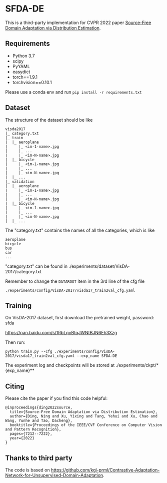 # SFDA-DE

This is a third-party implementation for CVPR 2022 paper [Source-Free Domain Adaptation via Distribution Estimation](https://openaccess.thecvf.com/content/CVPR2022/papers/Ding_Source-Free_Domain_Adaptation_via_Distribution_Estimation_CVPR_2022_paper.pdf).

## Requirements
- Python 3.7
- scipy
- PyYAML
- easydict
- torch==1.9.1
- torchvision==0.10.1

Please use a conda env and run `pip install -r requirements.txt`


## Dataset
The structure of the dataset should be like

```
visda2017
|_ category.txt
|_ train
|  |_ aeroplane
|     |_ <im-1-name>.jpg
|     |_ ...
|     |_ <im-N-name>.jpg
|  |_ bicycle
|     |_ <im-1-name>.jpg
|     |_ ...
|     |_ <im-N-name>.jpg
|  |_ ...
|_ validation
|  |_ aeroplane
|     |_ <im-1-name>.jpg
|     |_ ...
|     |_ <im-N-name>.jpg
|  |_ bicycle
|     |_ <im-1-name>.jpg
|     |_ ...
|     |_ <im-N-name>.jpg
|  |_ ...
```
The "category.txt" contains the names of all the categories, which is like
```
aeroplane
bicycle
bus
car
...
```
"category.txt" can be found in ./experiments/dataset/VisDA-2017/category.txt

Remember to change the `DATAROOT` item in the 3rd line of the cfg file
```
./experiments/config/VisDA-2017/visda17_train2val_cfg.yaml
```

## Training
On VisDA-2017 dataset, first download the pretrained weight, password: sfda

https://pan.baidu.com/s/1RbLqvBtqJWNtBJN6Eh3Xzg

Then run:
```
python train.py --cfg ./experiments/config/VisDA-2017/visda17_train2val_cfg.yaml --exp_name SFDA-DE
```

The experiment log and checkpoints will be stored at ./experiments/ckpt/*{exp_name}**


## Citing 
Please cite the paper if you find this code helpful:
```
@inproceedings{ding2022source,
  title={Source-Free Domain Adaptation via Distribution Estimation},
  author={Ding, Ning and Xu, Yixing and Tang, Yehui and Xu, Chao and Wang, Yunhe and Tao, Dacheng},
  booktitle={Proceedings of the IEEE/CVF Conference on Computer Vision and Pattern Recognition},
  pages={7212--7222},
  year={2022}
}
```

## Thanks to third party
The code is based on  <https://github.com/kgl-prml/Contrastive-Adaptation-Network-for-Unsupervised-Domain-Adaptation>.

